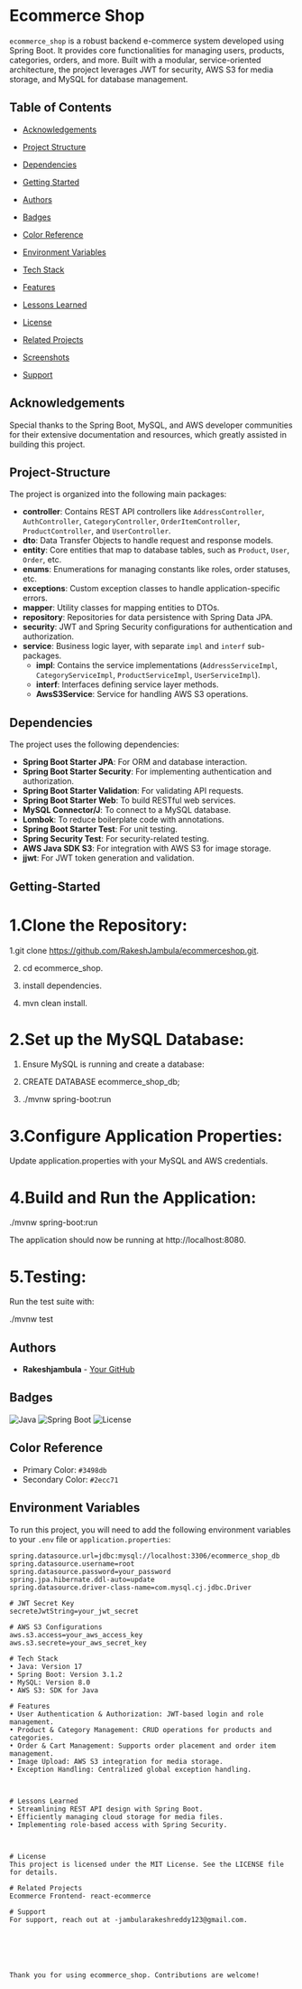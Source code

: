 # Ecommerce Shop

`ecommerce_shop` is a robust backend e-commerce system developed using Spring Boot. It provides core functionalities for managing users, products, categories, orders, and more. Built with a modular, service-oriented architecture, the project leverages JWT for security, AWS S3 for media storage, and MySQL for database management.

## Table of Contents
- [Acknowledgements](#acknowledgements)

- [Project Structure](#Project-Structure)
- [Dependencies](#Dependencies)
- [Getting Started](#Getting-Started)
- [Authors](#authors)
- [Badges](#badges)
- [Color Reference](#color-reference)




  
- [Environment Variables](#environment-variables)
- [Tech Stack](#tech-stack)
- [Features](#features)

- [Lessons Learned](#lessons-learned)
- [License](#license)


- [Related Projects](#related-projects)


- [Screenshots](#screenshots)
- [Support](#support)






## Acknowledgements
Special thanks to the Spring Boot, MySQL, and AWS developer communities for their extensive documentation and resources, which greatly assisted in building this project.




## Project-Structure
The project is organized into the following main packages:
- **controller**: Contains REST API controllers like `AddressController`, `AuthController`, `CategoryController`, `OrderItemController`, `ProductController`, and `UserController`.
- **dto**: Data Transfer Objects to handle request and response models.
- **entity**: Core entities that map to database tables, such as `Product`, `User`, `Order`, etc.
- **enums**: Enumerations for managing constants like roles, order statuses, etc.
- **exceptions**: Custom exception classes to handle application-specific errors.
- **mapper**: Utility classes for mapping entities to DTOs.
- **repository**: Repositories for data persistence with Spring Data JPA.
- **security**: JWT and Spring Security configurations for authentication and authorization.
- **service**: Business logic layer, with separate `impl` and `interf` sub-packages.
  - **impl**: Contains the service implementations (`AddressServiceImpl`, `CategoryServiceImpl`, `ProductServiceImpl`, `UserServiceImpl`).
  - **interf**: Interfaces defining service layer methods.
  - **AwsS3Service**: Service for handling AWS S3 operations.

## Dependencies
The project uses the following dependencies:
- **Spring Boot Starter JPA**: For ORM and database interaction.
- **Spring Boot Starter Security**: For implementing authentication and authorization.
- **Spring Boot Starter Validation**: For validating API requests.
- **Spring Boot Starter Web**: To build RESTful web services.
- **MySQL Connector/J**: To connect to a MySQL database.
- **Lombok**: To reduce boilerplate code with annotations.
- **Spring Boot Starter Test**: For unit testing.
- **Spring Security Test**: For security-related testing.
- **AWS Java SDK S3**: For integration with AWS S3 for image storage.
- **jjwt**: For JWT token generation and validation.
  
## Getting-Started
 # 1.Clone the Repository:
 1.git clone https://github.com/RakeshJambula/ecommerceshop.git.
 
 2. cd ecommerce_shop.

 3. install dependencies.
 
 4. mvn clean install.

# 2.Set up the MySQL Database:

 1. Ensure MySQL is running and create a database:

 2. CREATE DATABASE ecommerce_shop_db;

 3. ./mvnw spring-boot:run

# 3.Configure Application Properties:

Update application.properties with your MySQL and AWS credentials.

# 4.Build and Run the Application:

./mvnw spring-boot:run

The application should now be running at http://localhost:8080.

# 5.Testing:

Run the test suite with:

./mvnw test

## Authors
- **Rakeshjambula** - [Your GitHub](https://github.com/RakeshJambula)

## Badges
![Java](https://img.shields.io/badge/Java-17-blue)
![Spring Boot](https://img.shields.io/badge/SpringBoot-3.1.2-green)
![License](https://img.shields.io/badge/license-MIT-blue)

## Color Reference
- Primary Color: `#3498db`
- Secondary Color: `#2ecc71`








## Environment Variables
To run this project, you will need to add the following environment variables to your `.env` file or `application.properties`:
```properties
spring.datasource.url=jdbc:mysql://localhost:3306/ecommerce_shop_db
spring.datasource.username=root
spring.datasource.password=your_password
spring.jpa.hibernate.ddl-auto=update
spring.datasource.driver-class-name=com.mysql.cj.jdbc.Driver

# JWT Secret Key
secreteJwtString=your_jwt_secret

# AWS S3 Configurations
aws.s3.access=your_aws_access_key
aws.s3.secrete=your_aws_secret_key

# Tech Stack
• Java: Version 17
• Spring Boot: Version 3.1.2
• MySQL: Version 8.0
• AWS S3: SDK for Java

# Features
• User Authentication & Authorization: JWT-based login and role management.
• Product & Category Management: CRUD operations for products and categories.
• Order & Cart Management: Supports order placement and order item management.
• Image Upload: AWS S3 integration for media storage.
• Exception Handling: Centralized global exception handling.



# Lessons Learned
• Streamlining REST API design with Spring Boot.
• Efficiently managing cloud storage for media files.
• Implementing role-based access with Spring Security.



# License
This project is licensed under the MIT License. See the LICENSE file for details.

# Related Projects
Ecommerce Frontend- react-ecommerce

# Support
For support, reach out at -jambularakeshreddy123@gmail.com.






Thank you for using ecommerce_shop. Contributions are welcome!


